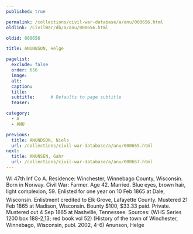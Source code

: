 ```yaml
---
published: true

permalink: /collections/civil-war-database/a/anu/000656.html
oldlink: /CivilWar/db/a/anu/000656.html

oldid: 000656

title: ANUNNSON, Helge

pagelist:
  exclude: false
  order: 656
  image: 
  alt:
  caption:
  title:
  subtitle:      # Defaults to page subtitle
  teaser:

category: 
  - A 
  - ANU

previous:
  title: ANUNDSON, Niels
  url: /collections/civil-war-database/a/anu/000655.html  
next:
  title: ANUNSEN, Gahr
  url: /collections/civil-war-database/a/anu/000657.html   
---
```

WI 47th Inf Co A. Residence: Winchester, Winnebago County, Wisconsin. Born in Norway. Civil War: Farmer. Age 42. Married. Blue eyes, brown hair, light complexion, 5&#146;9&#148;. Enlisted for one year on 10 Feb 1865 at Dale, Wisconsin. Enlistment credited to Elk Grove, Lafayette County. Mustered 21 Feb 1865 at Madison, Wisconsin. Bounty $100, $33.33 paid. Private. Mustered out 4 Sep 1865 at Nashville, Tennessee. Sources: (WHS Series 1200 box 188-2,13; red book vol 52) (History of the town of Winchester, Winnebago, Wisconsin, publ. 2002, 4-6) &#147;Anunson, Helge&#148;